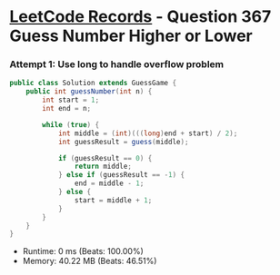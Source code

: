 # [LeetCode Records](../README.md) - Question 367 Guess Number Higher or Lower

### Attempt 1: Use long to handle overflow problem
```java
public class Solution extends GuessGame {
    public int guessNumber(int n) {
        int start = 1;
        int end = n;

        while (true) {
            int middle = (int)(((long)end + start) / 2);
            int guessResult = guess(middle);

            if (guessResult == 0) {
                return middle;
            } else if (guessResult == -1) {
                end = middle - 1;
            } else {
                start = middle + 1;
            }
        }
    }
}
```
- Runtime: 0 ms (Beats: 100.00%)
- Memory: 40.22 MB (Beats: 46.51%)

<br>
